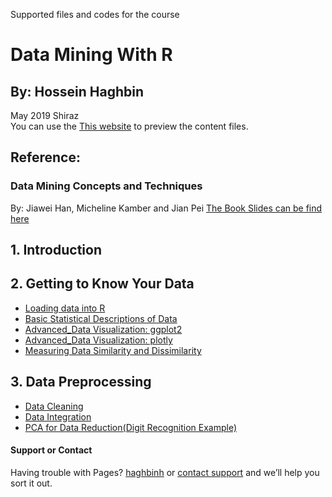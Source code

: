 Supported files and codes for the course
# Data Mining With R
## By: Hossein Haghbin
May 2019 Shiraz<br />
You can use the [This website](https://haghbinh.github.io/DMwR) to preview the content files.
## Reference:
### Data Mining Concepts and Techniques
By: Jiawei Han, Micheline Kamber and Jian Pei
[The Book Slides can be find here](https://hanj.cs.illinois.edu/bk3/bk3_slidesindex.htm)
## 1. Introduction
## 2. Getting to Know Your Data
 * [Loading data into R](https://haghbinh.github.io/DMwR/html/2_Getting_to_Know_Your_Data/Loading_data.html)
 * [Basic Statistical Descriptions of Data](https://haghbinh.github.io/DMwR/html/2_Getting_to_Know_Your_Data/Statistical_Descriptions.html) 
 * [Advanced_Data Visualization: ggplot2](https://haghbinh.github.io/DMwR/html/2_Getting_to_Know_Your_Data/Advanced_Visualization_1.html) 
 * [Advanced_Data Visualization: plotly](https://haghbinh.github.io/DMwR/html/2_Getting_to_Know_Your_Data/Advanced_Visualization_2.html)
 * [Measuring Data Similarity and Dissimilarity](https://haghbinh.github.io/2_Getting_to_Know_Your_Data/DMwR/html/Similarity_and_Dissimilarity.html) 
##  3. Data Preprocessing 
 * [Data Cleaning](https://haghbinh.github.io/DMwR/html/3_Data_Preprocessing/3-2_Data_Cleaning.html)
 * [Data Integration](https://haghbinh.github.io/DMwR/html/3_Data_Preprocessing/3-3_Data_Integration.html)
 * [PCA for Data Reduction(Digit Recognition Example)](https://haghbinh.github.io/DMwR/html/3_Data_Preprocessing/3-4_Dimension_Reduction.html)

#### Support or Contact
Having trouble with Pages?  [haghbinh](https://haghbinh.github.com/) or [contact support](haghbinh@gmail.com) and we’ll help you sort it out.


